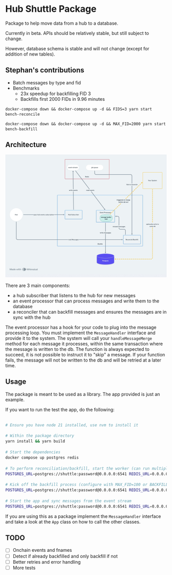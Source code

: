 # Hub Shuttle Package

Package to help move data from a hub to a database.

Currently in beta. APIs should be relatively stable, but still subject to change.

However, database schema is stable and will not change (except for addition of new tables).

## Stephan's contributions

- Batch messages by type and fid
- Benchmarks
  - 23x speedup for backfilling FID 3
  - Backfills first 2000 FIDs in 9.96 minutes

```
docker-compose down && docker-compose up -d && FIDS=3 yarn start bench-reconcile
```

```
docker-compose down && docker-compose up -d && MAX_FID=2000 yarn start bench-backfill
```

## Architecture

![Architecture](./architecture.jpg)

There are 3 main components:

- a hub subscriber that listens to the hub for new messages
- an event processor that can process messages and write them to the database
- a reconciler that can backfill messages and ensures the messages are in sync with the hub

The event processor has a hook for your code to plug into the message processing loop. You must implement the `MessageHandler` interface
and provide it to the system. The system will call your `handleMessageMerge` method for each message it processes, within the same transaction
where the message is written to the db. The function is always expected to succeed, it is not possible to instruct it to "skip" a message.
If your function fails, the message will not be written to the db and will be retried at a later time.

## Usage

The package is meant to be used as a library. The app provided is just an example.

If you want to run the test the app, do the following:

```bash

# Ensure you have node 21 installed, use nvm to install it

# Within the package directory
yarn install && yarn build

# Start the dependencies
docker compose up postgres redis

# To perform reconciliation/backfill, start the worker (can run multiple processes to speed this up)
POSTGRES_URL=postgres://shuttle:password@0.0.0.0:6541 REDIS_URL=0.0.0.0:16379 HUB_HOST=<host>:<port> HUB_SSL=false yarn start worker

# Kick off the backfill process (configure with MAX_FID=100 or BACKFILL_FIDS=1,2,3)
POSTGRES_URL=postgres://shuttle:password@0.0.0.0:6541 REDIS_URL=0.0.0.0:16379 HUB_HOST=<host>:<port> HUB_SSL=false yarn start backfill

# Start the app and sync messages from the event stream
POSTGRES_URL=postgres://shuttle:password@0.0.0.0:6541 REDIS_URL=0.0.0.0:16379 HUB_HOST=<host>:<port> HUB_SSL=false yarn start start
```

If you are using this as a package implement the `MessageHandler` interface and take a look at the `App` class on how to call the other classes.

## TODO

- [ ] Onchain events and fnames
- [ ] Detect if already backfilled and only backfill if not
- [ ] Better retries and error handling
- [ ] More tests
